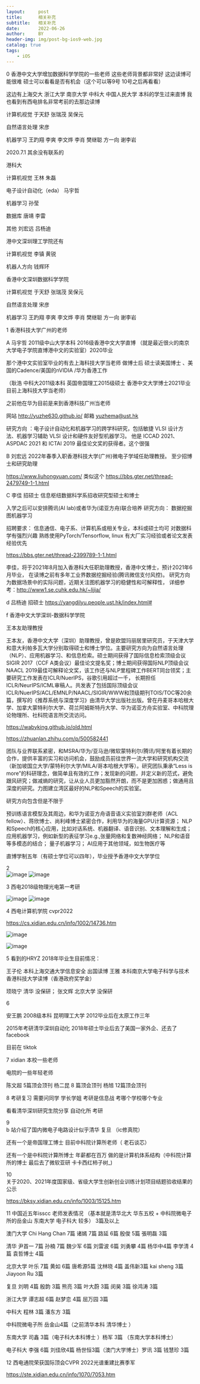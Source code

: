 ```yaml
---
layout:     post
title:      相关补充
subtitle:   相关补充
date:       2022-06-26
author:     BY
header-img: img/post-bg-ios9-web.jpg
catalog: true
tags:
    - iOS
---
```

0 香港中文大学增加数据科学学院的一些老师  这些老师背景都非常好   这边读博可能很难 硕士可以看看是否有机会（这个可以等9号 10号之后再看看）

这边有上海交大 浙江大学 南京大学 中科大 中国人民大学 本科的学生过来直博   我也看到有西电排名非常考前的去那边读博 


计算机视觉 于天舒 张瑞茂 吴保元

自然语言处理 宋彦

机器学习 王趵翔 李爽 李文烨 李肖 樊继聪 方一向 谢李岩



2020.7.1 其余没有联系的


港科大 

计算机视觉 王林  朱磊

电子设计自动化（eda） 马宇哲

机器学习 孙莹

数据库 唐靖 李雷

其他  刘宏远 吕杨迪



港中文深圳理工学院还有 

计算机视觉 李镇  黄锐

机器人方向 钱辉环 


香港中文深圳数据科学学院 

计算机视觉 于天舒 张瑞茂 吴保元

自然语言处理 宋彦

机器学习 王趵翔 李爽 李文烨 李肖 樊继聪 方一向 谢李岩




1 香港科技大学广州的老师

A     马宇哲 2011级中山大学本科 2016级香港中文大学直博 （就是最近很火的南京大学电子学院直博港中文的实验室）2020毕业

那个港中文实验室毕业的有去上海科技大学当老师 做博士后  硕士读美国博士 、美国的Cadence/美国的nVIDIA /华为香港工作 

（耿浩 中科大2011级本科 英国帝国理工2015级硕士 香港中文大学博士2021毕业 目前上海科技大学当老师） 

之前他在华为目前是来到香港科技广州当老师  

网站 http://yuzhe630.github.io/
邮箱 yuzhema@ust.hk


研究方向 ：电子设计自动化和机器学习的跨学科研究，包括敏捷 VLSI 设计方法、机器学习辅助 VLSI 设计和硬件友好型机器学习。 
他是 ICCAD 2021、ASPDAC 2021 和 ICTAI 2019 最佳论文奖的获得者。这个很强


B       刘宏远 2022年春季入职香港科技大学(广州)微电子学域任助理教授。 至少招博士和研究助理 

https://www.liuhongyuan.com/ 
类似这个 https://bbs.gter.net/thread-2479749-1-1.html

C     李佳  招硕士   信息枢纽数据科学系招收研究型硕士和博士 

入学之后可以安排腾讯(AI lab)或者华为(诺亚方舟)联合培养
研究方向：
数据挖掘
图机器学习

招聘要求：
信息通信、电子系、计算机系或相关专业，本科或硕士均可
对数据科学有强烈兴趣
熟练使用PyTorch/Tensorflow, linux
有大厂实习经验或者论文发表经验优先


https://bbs.gter.net/thread-2399789-1-1.html 


李佳，将于2021年8月加入香港科大任职助理教授，香港中文博士，预计2021年6月毕业，
在读博之前有多年工业界数据挖掘经验(腾讯微信支付风控)。
研究方向为数据场景中的实际问题，近期关注图机器学习的稳健性和可解释性，
详细参考：http://www1.se.cuhk.edu.hk/~lijia/

d 
吕杨迪 招硕士 
https://yangdilyu.people.ust.hk/index.html#


f  香港中文大学深圳-数据科学学院

王本友助理教授

王本友，香港中文大学（深圳）助理教授，曾是欧盟玛丽居里研究员，于天津大学和意大利帕多瓦大学分别取得硕士和博士学位。主要研究方向为自然语言处理（NLP）、应用机器学习、和信息检索。硕士期间获得了国际信息检索顶级会议SIGIR 2017（CCF A类会议）最佳论文提名奖；博士期间获得国际NLP顶级会议NAACL 2019最佳可解释论文奖，该工作还与NLP里程碑工作BERT同台领奖；主要研究工作发表在ICLR/NuerIPS，谷歌引用超过一千， 长期担任ICLR/NeurIPS/ICML审稿人。共发表了包括国际顶级会议ICLR/NuerIPS/ACL/EMNLP/NAACL/SIGIR/WWW和顶级期刊TOIS/TOC等20余篇，撰写的《推荐系统与深度学习》由清华大学出版社出版。曾在丹麦哥本哈根大学、加拿大蒙特利尔大学、荷兰阿姆斯特丹大学、华为诺亚方舟实验室、中科院理论物理所、社科院语言所交流访问。

https://wabyking.github.io/old.html

https://zhuanlan.zhihu.com/p/500582441


团队与业界联系紧密，和MSRA/华为/亚马逊/微软蒙特利尔/腾讯/阿里有着长期的合作，提供丰富的实习和访问机会，鼓励成员前往世界一流大学和研究机构交流（新加坡国立大学/蒙特利尔大学/MILA/哥本哈根大学等）。研究团队秉承“Less is more”的科研理念，做简单且有效的工作；发现新的问题，并定义新的范式，避免跟风研究；做减熵的研究，让从业人员更加豁然开朗，而不是更加困惑；做通用且深度的研究。力图建立湾区最好的NLP和Speech的实验室。

研究方向包含但是不限于

预训练语言模型及其周边，和华为诺亚方舟语音语义实验室刘群老师（ACL fellow）、蒋欣博士、尚利峰博士紧密合作，利用华为的海量GPU计算资源；
NLP和Speech的核心应用，比如对话系统、机器翻译、语音识别、文本理解和生成；
应用机器学习，例如新型的表征学习e.g.,张量网络和复数神经网络；
NLP和语音等多模态的结合；
量子机器学习；
AI应用于其他领域，如生物医疗等

直博学制五年（有硕士学位可以四年），毕业授予香港中文大学学位

2   
![image](https://user-images.githubusercontent.com/24884878/175798738-82bbafbd-cc54-45ca-91cb-299047e1a061.png)
![image](https://user-images.githubusercontent.com/24884878/175798745-56742fb6-7c22-4030-97c9-fecef391894a.png)

3  西电2018级物理光电第一考研 

![image](https://user-images.githubusercontent.com/24884878/175798789-7f907491-9e86-4790-b368-b5a02f23e3d8.png)
![image](https://user-images.githubusercontent.com/24884878/175798798-9147ccc1-3a2e-4060-b4cc-c3aecf6b8d73.png)

4 西电计算机学院 cvpr2022

https://cs.xidian.edu.cn/info/1002/14736.htm

![image](https://user-images.githubusercontent.com/24884878/175799269-519dc8b3-316b-40d5-bfc1-319f39cdc4dc.png)

![image](https://user-images.githubusercontent.com/24884878/175799278-5b67c233-4a6d-44cb-85d9-abec92e6e5d7.png)



5 看到的HRYZ 2018年毕业生目前情况：

王子伦 本科上海交通大学信息安全  出国读博 
王雅 本科南京大学电子科学与技术 香港科技大学读博（香港政府奖学金）


顼晓宁 清华  没保研；
张文辉 北京大学 没保研 

6  

安王鹏 2008级本科 昆明理工大学 2012毕业后在太原工作三年

2015年考研清华深圳自动化  2018年硕士毕业后去了美国一家外企、还去了facebook

目前在 tiktok
 
7  xidian 本校一些老师 

电院的一些年轻老师

陈文超 5篇顶会顶刊
杨二昆 8 篇顶会顶刊
杨旭 12篇顶会顶刊

8 
考研复习
需要问同学 学长学姐 考研是信息战 考哪个学校哪个专业

看看清华深圳研究生院分享
自动化所 考研 

9  
b 站介绍了国内微电子电路设计似乎清华 复旦 （ic修真院）

还有一个是帝国理工博士 目前中科院计算所老师（ 老石谈芯）

还有一个是中科院计算所博士 年薪都在百万 做的是计算机体系结构（中科院计算所的博士 最后去了微软亚研 卡卡西红柿子树_)


10  
关于2020、2021年度国家级、省级大学生创新创业训练计划项目结题验收结果的公示

https://bksy.xidian.edu.cn/info/1003/15125.htm


11 中国近五年isscc 老师发表情况 （基本就是清华北大 华东五校 + 中科院微电子所的岳金山 东南大学 电子科大 较多）  3篇及以上 

澳门大学 Chi Hang Chan 7篇 诸嫣 7篇 路延 6篇 殷俊 5篇  張明磊 3篇 

清华 尹首一 7篇 孙楠 7篇 魏少军 6篇 刘雷波 6篇 刘勇攀 4篇  杨华中4篇 李学清 4篇 袁哲博士 4篇 

北京大学 叶乐 7篇 黄如 6篇 唐希源5篇 沈林晓 4篇  盖伟新3篇 kai sheng 3篇 Jiayoon Ru 3篇 

复旦 刘明 4篇 殷韵 3篇 熊亮 3篇 叶大蔚 3篇 闵昊 3篇 徐鸿涛 3篇 

浙江大学 谭志超 6篇 赵梦恋 4篇 屈万园 3篇 

中科大 程林 3篇 潘东方 3篇 

中科院微电子所 岳金山4篇（之前清华本科 清华博士 ）

东南大学 司鑫 3篇（电子科大本科博士 ）杨军 3篇 （东南大学本科博士）

电子科大 李强 6篇 刘佳欣4篇  杨世恒3篇（澳门大学博士）罗讯 3篇 钱慧珍 3篇 


12 西电通院荣获国际顶会CVPR 2022光谱重建比赛季军



https://ste.xidian.edu.cn/info/1070/7053.htm
